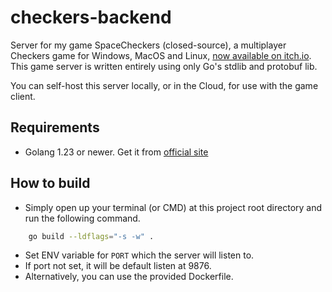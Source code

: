 # checkers-backend

Server for my game SpaceCheckers (closed-source), a multiplayer Checkers game for Windows, MacOS and Linux, [now available on itch.io](https://longwater1234.itch.io/spacecheckers). This game server is written entirely using only Go's stdlib and protobuf lib. 

You can self-host this server locally, or in the Cloud, for use with the game client.

## Requirements

- Golang 1.23 or newer. Get it from [official site](https://go.dev/dl/)

## How to build

- Simply open up your terminal (or CMD) at this project root directory and run the following command.

```bash
    go build --ldflags="-s -w" .
```

- Set ENV variable for `PORT` which the server will listen to.
- If port not set, it will be default listen at 9876.
- Alternatively, you can use the provided Dockerfile.
